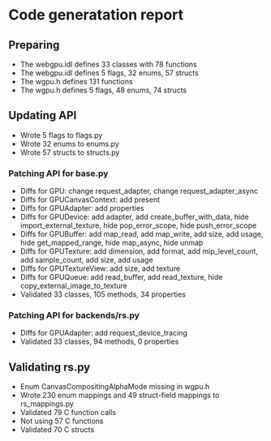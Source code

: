 # Code generatation report
## Preparing
* The webgpu.idl defines 33 classes with 78 functions
* The webgpu.idl defines 5 flags, 32 enums, 57 structs
* The wgpu.h defines 131 functions
* The wgpu.h defines 5 flags, 48 enums, 74 structs
## Updating API
* Wrote 5 flags to flags.py
* Wrote 32 enums to enums.py
* Wrote 57 structs to structs.py
### Patching API for base.py
* Diffs for GPU: change request_adapter, change request_adapter_async
* Diffs for GPUCanvasContext: add present
* Diffs for GPUAdapter: add properties
* Diffs for GPUDevice: add adapter, add create_buffer_with_data, hide import_external_texture, hide pop_error_scope, hide push_error_scope
* Diffs for GPUBuffer: add map_read, add map_write, add size, add usage, hide get_mapped_range, hide map_async, hide unmap
* Diffs for GPUTexture: add dimension, add format, add mip_level_count, add sample_count, add size, add usage
* Diffs for GPUTextureView: add size, add texture
* Diffs for GPUQueue: add read_buffer, add read_texture, hide copy_external_image_to_texture
* Validated 33 classes, 105 methods, 34 properties
### Patching API for backends/rs.py
* Diffs for GPUAdapter: add request_device_tracing
* Validated 33 classes, 94 methods, 0 properties
## Validating rs.py
* Enum CanvasCompositingAlphaMode missing in wgpu.h
* Wrote 230 enum mappings and 49 struct-field mappings to rs_mappings.py
* Validated 79 C function calls
* Not using 57 C functions
* Validated 70 C structs
